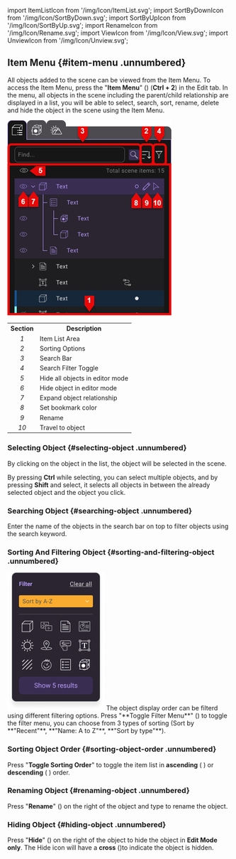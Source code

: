 import ItemListIcon from '/img/Icon/ItemList.svg';
import SortByDownIcon from '/img/Icon/SortByDown.svg';
import SortByUpIcon from '/img/Icon/SortByUp.svg';
import RenameIcon from '/img/Icon/Rename.svg';
import ViewIcon from '/img/Icon/View.svg';
import UnviewIcon from '/img/Icon/Unview.svg';

## Item Menu {#item-menu .unnumbered}

All objects added to the scene can be viewed from the Item Menu. To access the Item Menu, press the "**Item Menu**" (<ItemListIcon className="XRCCIcon"/>) (**Ctrl + 2**) in the Edit tab. In the menu, all objects in the scene including the parent/child relationship are displayed in a list, you will be able to select, search, sort, rename, delete and hide the object in the scene using the Item Menu.

<div>
  <img src="/img/ItemMenu/ItemMenu.png" alt=""/> 
    <table style={{margin: 20}}>
        <tr>
            <th>Section</th>
            <th>Description</th>
        </tr>
        <tr>
            <td><center><em>1</em></center></td>
            <td>Item List Area</td>
        </tr>
        <tr>
            <td><center><em>2</em></center></td>
            <td>Sorting Options</td>
        </tr>
        <tr>
            <td><center><em>3</em></center></td>
            <td>Search Bar</td>
        </tr>
        <tr>
            <td><center><em>4</em></center></td>
            <td>Search Filter Toggle</td>
        </tr>
        <tr>
            <td><center><em>5</em></center></td>
            <td>Hide all objects in editor mode</td>
        </tr>
        <tr>
            <td><center><em>6</em></center></td>
            <td>Hide object in editor mode</td>
        </tr>
        <tr>
            <td><center><em>7</em></center></td>
            <td>Expand object relationship</td>
        </tr>
        <tr>
            <td><center><em>8</em></center></td>
            <td>Set bookmark color</td>
        </tr>
        <tr>
            <td><center><em>9</em></center></td>
            <td>Rename</td>
        </tr>
        <tr>
            <td><center><em>10</em></center></td>
            <td>Travel to object</td>
        </tr>
    </table>
</div>
  <!-- |Section                            |  Description                              |
  |-----------------------------------| ------------------------------------------|
  |*1*                                | Item list area                            |
  |*2*                                | Sorting options                           |
  |*3*                                | Search bar                                |
  |*4*                                | Search Filter toggle                      | -->

### Selecting Object {#selecting-object .unnumbered}

By clicking on the object in the list, the object will be selected in the scene.

By pressing **Ctrl** while selecting, you can select multiple objects, and by pressing **Shift** and select, it selects all objects in between the already selected object and the object you click.

### Searching Object {#searching-object .unnumbered}

Enter the name of the objects in the search bar on top to filter objects using the search keyword.

### Sorting And Filtering Object {#sorting-and-filtering-object .unnumbered}

<img src="/img/ItemMenu/Filter.png" alt=""/>
The object display order can be filterd using different filtering options. Press "**Toggle Filter Menu**" () to toggle the filter menu, you can choose from 3 types of sorting (Sort by **"Recent"**, **"Name: A to Z"**, **"Sort by type"**).

### Sorting Object Order {#sorting-object-order .unnumbered}

Press "**Toggle Sorting Order**" to toggle the item list in **ascending** ( <SortByUpIcon className="XRCCIcon"/> ) or **descending** ( <SortByDownIcon className="XRCCIcon"/> ) order.

### Renaming Object {#renaming-object .unnumbered}

Press "**Rename**" (<RenameIcon className="XRCCIcon"/>) on the right of the object and type to rename the object.

### Hiding Object {#hiding-object .unnumbered}

Press "**Hide**" (<ViewIcon className="XRCCIcon"/>) on the right of the object to hide the object in **Edit Mode only**. The Hide icon will have a **cross** (<UnviewIcon className="XRCCIcon"/>)to indicate the object is hidden.